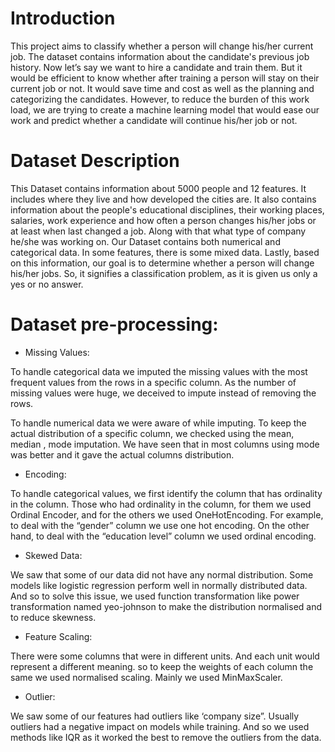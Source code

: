 # Introduction

This project aims to classify whether a person will change his/her current job. The dataset contains information about the candidate's previous job history. Now let’s say we want to hire a candidate and train them. But it would be efficient to know whether after training a person will stay on their current job or not. It would save time and cost as well as the planning and categorizing the candidates. However, to reduce the burden of this work load, we are trying to create a machine learning model that would ease our work and predict whether a candidate will continue his/her job or not. 

# Dataset Description
This Dataset contains information about 5000 people and 12 features. It includes where they live and how developed the cities are. It also contains information about the people's educational disciplines, their working places, salaries, work experience and how often a person changes his/her jobs or at least when last changed a job. Along with that what type of company he/she was working on. Our Dataset contains both numerical and categorical data. In some features, there is some mixed data. Lastly,  based on this information,  our goal is to determine whether a person will change his/her jobs. So, it signifies a classification problem, as it is given us only a yes or no answer. 

# Dataset pre-processing: 


- Missing Values: 

To handle categorical data we imputed the missing values with the most frequent values from the rows in a specific column. As the number of missing values were huge, we deceived to impute instead of removing the rows. 

	
To handle numerical data we were aware of while imputing. To keep the actual distribution of a specific column, we checked using the mean, median , mode imputation. We have seen that in most columns using mode was better and it gave the actual columns distribution. 

- Encoding:

To handle categorical values, we  first identify the column that has ordinality in the column. Those who had ordinality in the column, for them we used Ordinal Encoder, and for the others we used OneHotEncoding. For example, to deal with the “gender” column we use one hot encoding. On the other hand, to deal with the “education level” column we used ordinal encoding.

- Skewed Data:

We saw that some of our data did not have any normal distribution. Some models like logistic regression perform well in normally distributed data. And so to solve this issue, we used function transformation like power transformation named yeo-johnson to make the distribution normalised and to reduce skewness.

- Feature Scaling:

There were some columns that were in different units. And  each unit would represent a different meaning. so to keep the weights of each column the same we used normalised scaling. Mainly we used MinMaxScaler. 

- Outlier:

We saw some of our features had outliers like ‘company size”. Usually outliers had a negative impact on models while training. And so we used methods like IQR as it worked the best to remove the outliers from the data.
